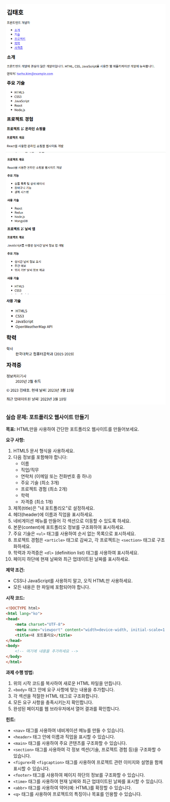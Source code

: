 ![result](./13-1.png)
![result](./13-2.png)
![result](./13-3.png)

### 실습 문제: 포트폴리오 웹사이트 만들기

**목표:**
HTML만을 사용하여 간단한 포트폴리오 웹사이트를 만들어보세요.

**요구 사항:**

1. HTML5 문서 형식을 사용하세요.
2. 다음 정보를 포함해야 합니다:
   - 이름
   - 직업/직무
   - 연락처 (이메일 또는 전화번호 중 하나)
   - 주요 기술 (최소 3개)
   - 프로젝트 경험 (최소 2개)
   - 학력
   - 자격증 (최소 1개)
3. 제목(title)은 "내 포트폴리오"로 설정하세요.
4. 헤더(header)에 이름과 직업을 표시하세요.
5. 네비게이션 메뉴를 만들어 각 섹션으로 이동할 수 있도록 하세요.
6. 본문(content)에 포트폴리오 정보를 구조화하여 표시하세요.
7. 주요 기술은 `<ul>` 태그를 사용하여 순서 없는 목록으로 표시하세요.
8. 프로젝트 경험은 `<article>` 태그로 감싸고, 각 프로젝트는 `<section>` 태그로 구조화하세요.
9. 학력과 자격증은 `<dl>` (definition list) 태그를 사용하여 표시하세요.
10. 페이지 하단에 현재 날짜와 최근 업데이트된 날짜를 표시하세요.

**제약 조건:**
- CSS나 JavaScript를 사용하지 말고, 오직 HTML만 사용하세요.
- 모든 내용은 한 파일에 포함되어야 합니다.

**시작 코드:**
```html
<!DOCTYPE html>
<html lang="ko">
<head>
    <meta charset="UTF-8">
    <meta name="viewport" content="width=device-width, initial-scale=1.0">
    <title>내 포트폴리오</title>
</head>
<body>
    <!-- 여기에 내용을 추가하세요 -->
</body>
</html>
```

**과제 수행 방법:**
1. 위의 시작 코드를 복사하여 새로운 HTML 파일을 만듭니다.
2. `<body>` 태그 안에 요구 사항에 맞는 내용을 추가합니다.
3. 각 섹션을 적절한 HTML 태그로 구조화합니다.
4. 모든 요구 사항을 충족시키는지 확인합니다.
5. 완성된 페이지를 웹 브라우저에서 열어 결과를 확인합니다.

**힌트:**
- `<nav>` 태그를 사용하여 네비게이션 메뉴를 만들 수 있습니다.
- `<header>` 태그 안에 이름과 직업을 표시할 수 있습니다.
- `<main>` 태그를 사용하여 주요 콘텐츠를 구조화할 수 있습니다.
- `<section>` 태그를 사용하여 각 정보 섹션(기술, 프로젝트 경험 등)을 구조화할 수 있습니다.
- `<figure>`와 `<figcaption>` 태그를 사용하여 프로젝트 관련 이미지와 설명을 함께 표시할 수 있습니다.
- `<footer>` 태그를 사용하여 페이지 하단의 정보를 구조화할 수 있습니다.
- `<time>` 태그를 사용하여 현재 날짜와 최근 업데이트된 날짜를 표시할 수 있습니다.
- `<abbr>` 태그를 사용하여 약어(예: HTML)를 확장할 수 있습니다.
- `<q>` 태그를 사용하여 프로젝트의 특징이나 목표를 인용할 수 있습니다.